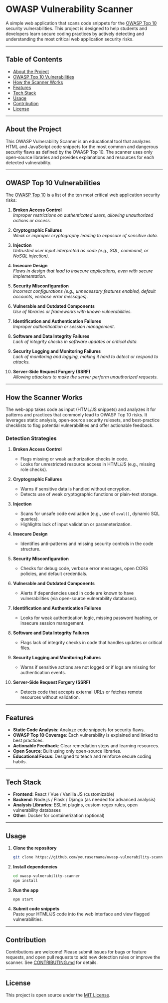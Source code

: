 # OWASP Vulnerability Scanner

A simple web application that scans code snippets for the [OWASP Top 10](https://owasp.org/www-project-top-ten/) security vulnerabilities. This project is designed to help students and developers learn secure coding practices by actively detecting and understanding the most critical web application security risks.

---

## Table of Contents

- [About the Project](#about-the-project)
- [OWASP Top 10 Vulnerabilities](#owasp-top-10-vulnerabilities)
- [How the Scanner Works](#how-the-scanner-works)
- [Features](#features)
- [Tech Stack](#tech-stack)
- [Usage](#usage)
- [Contribution](#contribution)
- [License](#license)

---

## About the Project

This OWASP Vulnerability Scanner is an educational tool that analyzes HTML and JavaScript code snippets for the most common and dangerous security flaws as defined by the OWASP Top 10. The scanner uses only open-source libraries and provides explanations and resources for each detected vulnerability.

---

## OWASP Top 10 Vulnerabilities

The [OWASP Top 10](https://owasp.org/www-project-top-ten/) is a list of the ten most critical web application security risks:

1. **Broken Access Control**  
   *Improper restrictions on authenticated users, allowing unauthorized actions or access.*

2. **Cryptographic Failures**  
   *Weak or improper cryptography leading to exposure of sensitive data.*

3. **Injection**  
   *Untrusted user input interpreted as code (e.g., SQL, command, or NoSQL injection).*

4. **Insecure Design**  
   *Flaws in design that lead to insecure applications, even with secure implementation.*

5. **Security Misconfiguration**  
   *Incorrect configurations (e.g., unnecessary features enabled, default accounts, verbose error messages).*

6. **Vulnerable and Outdated Components**  
   *Use of libraries or frameworks with known vulnerabilities.*

7. **Identification and Authentication Failures**  
   *Improper authentication or session management.*

8. **Software and Data Integrity Failures**  
   *Lack of integrity checks in software updates or critical data.*

9. **Security Logging and Monitoring Failures**  
   *Lack of monitoring and logging, making it hard to detect or respond to attacks.*

10. **Server-Side Request Forgery (SSRF)**  
    *Allowing attackers to make the server perform unauthorized requests.*

---

## How the Scanner Works

The web-app takes code as input (HTML/JS snippets) and analyzes it for patterns and practices that commonly lead to OWASP Top 10 risks. It leverages static analysis, open-source security rulesets, and best-practice checklists to flag potential vulnerabilities and offer actionable feedback.

### Detection Strategies

1. **Broken Access Control**
   - Flags missing or weak authorization checks in code.
   - Looks for unrestricted resource access in HTML/JS (e.g., missing role checks).

2. **Cryptographic Failures**
   - Warns if sensitive data is handled without encryption.
   - Detects use of weak cryptographic functions or plain-text storage.

3. **Injection**
   - Scans for unsafe code evaluation (e.g., use of `eval()`, dynamic SQL queries).
   - Highlights lack of input validation or parameterization.

4. **Insecure Design**
   - Identifies anti-patterns and missing security controls in the code structure.

5. **Security Misconfiguration**
   - Checks for debug code, verbose error messages, open CORS policies, and default credentials.

6. **Vulnerable and Outdated Components**
   - Alerts if dependencies used in code are known to have vulnerabilities (via open-source vulnerability databases).

7. **Identification and Authentication Failures**
   - Looks for weak authentication logic, missing password hashing, or insecure session management.

8. **Software and Data Integrity Failures**
   - Flags lack of integrity checks in code that handles updates or critical files.

9. **Security Logging and Monitoring Failures**
   - Warns if sensitive actions are not logged or if logs are missing for authentication events.

10. **Server-Side Request Forgery (SSRF)**
    - Detects code that accepts external URLs or fetches remote resources without validation.

---

## Features

- **Static Code Analysis**: Analyze code snippets for security flaws.
- **OWASP Top 10 Coverage**: Each vulnerability is explained and linked to best practices.
- **Actionable Feedback**: Clear remediation steps and learning resources.
- **Open Source**: Built using only open-source libraries.
- **Educational Focus**: Designed to teach and reinforce secure coding habits.

---

## Tech Stack

- **Frontend**: React / Vue / Vanilla JS (customizable)
- **Backend**: Node.js / Flask / Django (as needed for advanced analysis)
- **Analysis Libraries**: ESLint plugins, custom regex rules, open vulnerability databases
- **Other**: Docker for containerization (optional)

---

## Usage

1. **Clone the repository**  
   ```sh
   git clone https://github.com/yourusername/owasp-vulnerability-scanner.git
   ```
2. **Install dependencies**  
   ```sh
   cd owasp-vulnerability-scanner
   npm install
   ```
3. **Run the app**  
   ```sh
   npm start
   ```
4. **Submit code snippets**  
   Paste your HTML/JS code into the web interface and view flagged vulnerabilities.

---

## Contribution

Contributions are welcome! Please submit issues for bugs or feature requests, and open pull requests to add new detection rules or improve the scanner. See [CONTRIBUTING.md](CONTRIBUTING.md) for details.

---

## License

This project is open source under the [MIT License](LICENSE).
